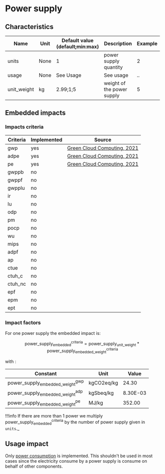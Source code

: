 # Power supply

## Characteristics

| Name               | Unit | Default value (default;min:max) | Description                 | Example |
|--------------------|------|---------------------------------|-----------------------------|---------|
| units              | None | 1                               | power supply quantity       | 2       |
| usage              | None | See Usage                       | See usage                   | ..      |
| unit_weight        | kg   | 2.99;1;5                        | weight of the power supply  | 5       |

## Embedded impacts

### Impacts criteria

| Criteria | Implemented | Source                                                                                                                                                         | 
|----------|-------------|----------------------------------------------------------------------------------------------------------------------------------------------------------------|
| gwp      | yes         | [Green Cloud Computing, 2021](https://www.umweltbundesamt.de/sites/default/files/medien/5750/publikationen/2021-06-17_texte_94-2021_green-cloud-computing.pdf) |
| adpe     | yes         | [Green Cloud Computing, 2021](https://www.umweltbundesamt.de/sites/default/files/medien/5750/publikationen/2021-06-17_texte_94-2021_green-cloud-computing.pdf) |
| pe       | yes         | [Green Cloud Computing, 2021](https://www.umweltbundesamt.de/sites/default/files/medien/5750/publikationen/2021-06-17_texte_94-2021_green-cloud-computing.pdf) |
| gwppb    | no          |                                                                                                                                                                |
| gwppf    | no          |                                                                                                                                                                |
| gwpplu   | no          |                                                                                                                                                                |
| ir       | no          |                                                                                                                                                                |
| lu       | no          |                                                                                                                                                                |
| odp      | no          |                                                                                                                                                                |
| pm       | no          |                                                                                                                                                                |
| pocp     | no          |                                                                                                                                                                |
| wu       | no          |                                                                                                                                                                |
| mips     | no          |                                                                                                                                                                |
| adpf     | no          |                                                                                                                                                                |
| ap       | no          |                                                                                                                                                                |
| ctue     | no          |                                                                                                                                                                |
| ctuh_c   | no          |                                                                                                                                                                |
| ctuh_nc  | no          |                                                                                                                                                                |
| epf      | no          |                                                                                                                                                                |
| epm      | no          |                                                                                                                                                                |
| ept      | no          |                                                                                                                                                                |

### Impact factors

For one power supply the embedded impact is:

$$
\text{power_supply}_\text{embedded}^\text{criteria} = \text{power_supply}_\text{unit_weight} * \text{power_supply}_
\text{embedded_weight}^\text{criteria}
$$

with :

| Constant                                                 | Unit       | Value    |
|----------------------------------------------------------|------------|----------|
| $\text{power_supply}_\text{embedded_weight}^\text{gwp}$  | kgCO2eq/kg | 24.30    |
| $\text{power_supply}_\text{embedded_weight}^\text{adp}$  | kgSbeq/kg  | 8.30E-03 |
| $\text{power_supply}_\text{embedded_weight}^\text{pe}$   | MJ/kg      | 352.00   |

!!!info
    If there are more than 1 power we multiply $\text{power_supply}_\text{embedded}^\text{criteria}$ by the number of power supply given in `units`._

## Usage impact

Only [power consumption](../usage/elec_conso.md) is implemented.
This shouldn't be used in most cases since the electricity consume by a power supply is consume on behalf of other
components.